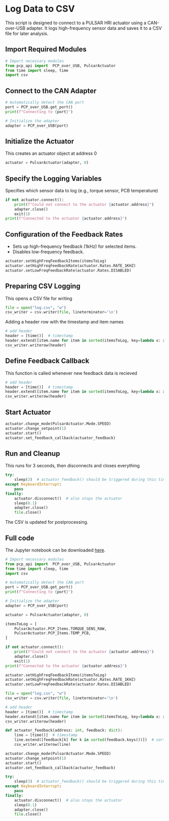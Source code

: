 # Log Data to CSV
This script is designed to connect to a PULSAR HRI actuator using a CAN-over-USB adapter. It logs high-frequency sensor data and saves it to a CSV file for later analysis.

## Import Required Modules

```py title="Import Required Modules" 
# Import necessary modules
from pcp_api import  PCP_over_USB, PulsarActuator
from time import sleep, time
import csv
```
## Connect to the CAN Adapter

```py title="Connect to the CAN Adapter" 
# Automatically detect the CAN port
port = PCP_over_USB.get_port()
print(f"Connecting to {port}")

# Initialize the adapter
adapter = PCP_over_USB(port)
```
## Initialize the Actuator
This creates an actuator object at address 0
```py title="Initialize the Actuator" 
actuator = PulsarActuator(adapter, 0)
```
## Specify the Logging Variables
Specifies which sensor data to log (e.g., torque sensor, PCB temperature)

```py title="Specify the Logging Variables"
if not actuator.connect():
    print(f"Could not connect to the actuator {actuator.address}")
    adapter.close()
    exit(1)
print(f"Connected to the actuator {actuator.address}")
```
## Configuration of the Feedback Rates
* Sets up high-frequency feedback (1kHz) for selected items.
* Disables low-frequency feedback.

```py title="Configuration of the Feedback Rates"
actuator.setHighFreqFeedbackItems(itemsToLog)
actuator.setHighFreqFeedbackRate(actuator.Rates.RATE_1KHZ)
actuator.setLowFreqFeedbackRate(actuator.Rates.DISABLED)
```
## Preparing CSV Logging 
This opens a CSV file for writing

```py title="Preparing CSV Logging "
file = open("log.csv", "w")
csv_writer = csv.writer(file, lineterminator='\n')
```
Adding a header row with the timestamp and item names

```py title="Preparing CSV Logging "
# add header
header = [time()]  # timestamp
header.extend([item.name for item in sorted(itemsToLog, key=lambda x: x.name)])  # sorted by name for consistent order
csv_writer.writerow(header)
```
## Define Feedback Callback
This function is called whenever new feedback data is recieved

```py title="Define Feedback Callback"
# add header
header = [time()]  # timestamp
header.extend([item.name for item in sorted(itemsToLog, key=lambda x: x.name)])  # sorted by name for consistent order
csv_writer.writerow(header)
```
## Start Actuator

```py title="Start Actuator"
actuator.change_mode(PulsarActuator.Mode.SPEED)
actuator.change_setpoint(1)
actuator.start()
actuator.set_feedback_callback(actuator_feedback)
```
## Run and Cleanup 
This runs for 3 seconds, then disconnects and closes everything

```py title="Run and Cleanup"
try:
    sleep(3)  # actuator_feedback() should be triggered during this time
except KeyboardInterrupt:
    pass
finally:
    actuator.disconnect()  # also stops the actuator
    sleep(0.1)
    adapter.close()
    file.close()
```
The CSV is updated for postprocessing.

## Full code

The Jupyter notebook can be downloaded [here](04-R-log-to-csv.ipynb).

```py title="Full code" linenums="1"
# Import necessary modules
from pcp_api import  PCP_over_USB, PulsarActuator
from time import sleep, time
import csv

# Automatically detect the CAN port
port = PCP_over_USB.get_port()
print(f"Connecting to {port}")

# Initialize the adapter
adapter = PCP_over_USB(port)

actuator = PulsarActuator(adapter, 0)

itemsToLog = [
    PulsarActuator.PCP_Items.TORQUE_SENS_RAW,
    PulsarActuator.PCP_Items.TEMP_PCB,
]

if not actuator.connect():
    print(f"Could not connect to the actuator {actuator.address}")
    adapter.close()
    exit(1)
print(f"Connected to the actuator {actuator.address}")

actuator.setHighFreqFeedbackItems(itemsToLog)
actuator.setHighFreqFeedbackRate(actuator.Rates.RATE_1KHZ)
actuator.setLowFreqFeedbackRate(actuator.Rates.DISABLED)

file = open("log.csv", "w")
csv_writer = csv.writer(file, lineterminator='\n')

# add header
header = [time()]  # timestamp
header.extend([item.name for item in sorted(itemsToLog, key=lambda x: x.name)])  # sorted by name for consistent order
csv_writer.writerow(header)

def actuator_feedback(address: int, feedback: dict):
    line = [time()]  # timestamp
    line.extend([feedback[k] for k in sorted(feedback.keys())])  # sorted keys for consistent order
    csv_writer.writerow(line)

actuator.change_mode(PulsarActuator.Mode.SPEED)
actuator.change_setpoint(1)
actuator.start()
actuator.set_feedback_callback(actuator_feedback)

try:
    sleep(3)  # actuator_feedback() should be triggered during this time
except KeyboardInterrupt:
    pass
finally:
    actuator.disconnect()  # also stops the actuator
    sleep(0.1)
    adapter.close()
    file.close()
```